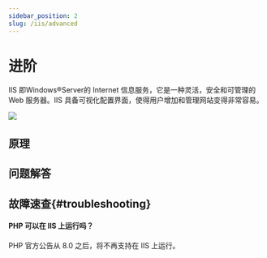 ```yaml
---
sidebar_position: 2
slug: /iis/advanced
---
```


# 进阶

IIS 即Windows®Server的 Internet 信息服务，它是一种灵活，安全和可管理的 Web 服务器。IIS 具备可视化配置界面，使得用户增加和管理网站变得非常容易。

![](https://oss.aliyuncs.com/photogallery/photo/1904996544835414/4734/9207f5e7-e626-4afa-ac19-8c44ad2b315b.png)

## 原理

## 问题解答

## 故障速查{#troubleshooting}

#### PHP 可以在 IIS 上运行吗？

PHP 官方公告从 8.0 之后，将不再支持在 IIS 上运行。